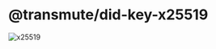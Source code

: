 # @transmute/did-key-x25519

![x25519](https://github.com/transmute-industries/did-key.js/workflows/x25519/badge.svg)
